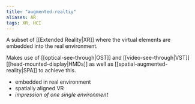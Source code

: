 ```yaml
---
title: "augmented-realtiy"
aliases: AR
tags: XR, HCI
---
```


A subset of [[Extended Reality|XR]] where the virtual elements are embedded into the real environment.

Makes use of [[optical-see-through|OST]] and [[video-see-through|VST]] [[head-mounted-display|HMDs]] as well as [[spatial-augmented-reality|SPA]] to achieve this.

- embedded in real environment
- spatially aligned VR
- _impression of one single environment_